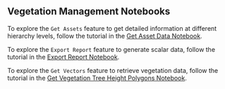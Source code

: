 ## Vegetation Management Notebooks


To explore the `Get Assets` feature to get detailed information at different hierarchy levels, follow the tutorial in the [Get Asset Data Notebook](https://github.com/IBM/Environmental-Intelligence-Suite/blob/master/docs/notebooks/vegm/Get_Asset_Data.ipynb).

To explore the `Export Report` feature to generate scalar data, follow the tutorial in the [Export Report Notebook](https://github.com/IBM/Environmental-Intelligence-Suite/blob/master/docs/notebooks/vegm/Export_Report.ipynb).

To explore the `Get Vectors` feature to retrieve vegetation data, follow the tutorial in the [Get Vegetation Tree Height Polygons Notebook](https://github.com/IBM/Environmental-Intelligence-Suite/blob/master/docs/notebooks/vegm/Get_Veg_Polygons_and_KPIs.ipynb).
